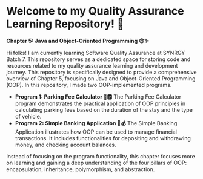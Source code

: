 # Welcome to my Quality Assurance Learning Repository! 🚀

**Chapter 5: Java and Object-Oriented Programming 😍✨**

Hi folks! I am currently learning Software Quality Assurance at SYNRGY Batch 7. This repository serves as a dedicated space for storing code and resources related to my quality assurance learning and development journey. This repository is specifically designed to provide a comprehensive overview of Chapter 5, focusing on Java and Object-Oriented Programming (OOP). In this repository, I made two OOP-implemented programs.

* **Program 1: Parking Fee Calculator 🚗🅿️**
The Parking Fee Calculator program demonstrates the practical application of OOP principles in calculating parking fees based on the duration of the stay and the type of vehicle. 
* **Program 2: Simple Banking Application 🏦💰**
The Simple Banking Application illustrates how OOP can be used to manage financial transactions. It includes functionalities for depositing and withdrawing money, and checking account balances.

Instead of focusing on the program functionality, this chapter focuses more on learning and gaining a deep understanding of the four pillars of OOP: encapsulation, inheritance, polymorphism, and abstraction. 
